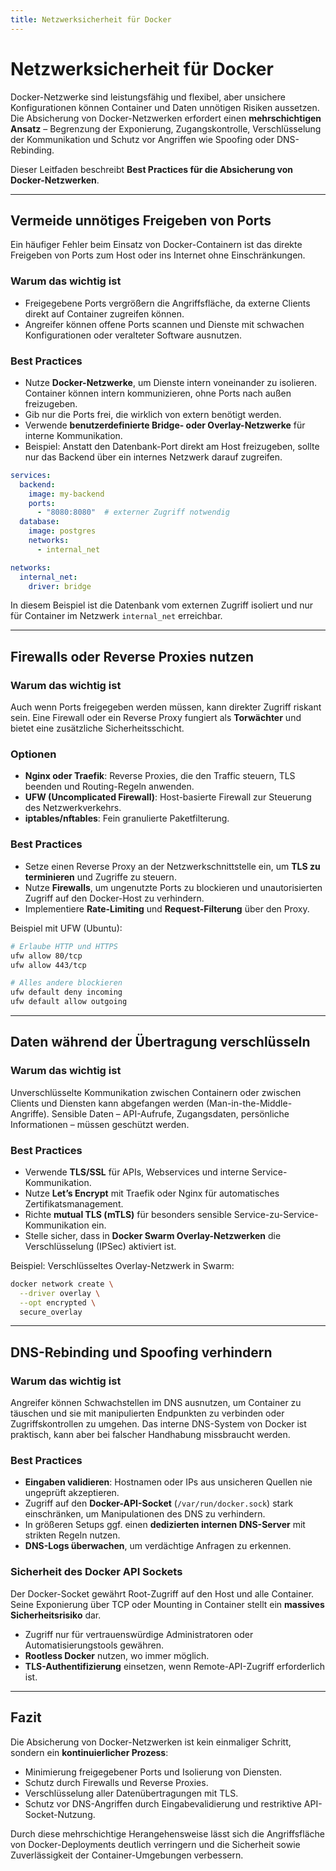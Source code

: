 ```yaml
---
title: Netzwerksicherheit für Docker
---
```

# Netzwerksicherheit für Docker

Docker-Netzwerke sind leistungsfähig und flexibel, aber unsichere Konfigurationen können Container und Daten unnötigen Risiken aussetzen.
Die Absicherung von Docker-Netzwerken erfordert einen **mehrschichtigen Ansatz** – Begrenzung der Exponierung, Zugangskontrolle, Verschlüsselung der Kommunikation und Schutz vor Angriffen wie Spoofing oder DNS-Rebinding.

Dieser Leitfaden beschreibt **Best Practices für die Absicherung von Docker-Netzwerken**.

---

## Vermeide unnötiges Freigeben von Ports

Ein häufiger Fehler beim Einsatz von Docker-Containern ist das direkte Freigeben von Ports zum Host oder ins Internet ohne Einschränkungen.

### Warum das wichtig ist

* Freigegebene Ports vergrößern die Angriffsfläche, da externe Clients direkt auf Container zugreifen können.
* Angreifer können offene Ports scannen und Dienste mit schwachen Konfigurationen oder veralteter Software ausnutzen.

### Best Practices

* Nutze **Docker-Netzwerke**, um Dienste intern voneinander zu isolieren. Container können intern kommunizieren, ohne Ports nach außen freizugeben.
* Gib nur die Ports frei, die wirklich von extern benötigt werden.
* Verwende **benutzerdefinierte Bridge- oder Overlay-Netzwerke** für interne Kommunikation.
* Beispiel: Anstatt den Datenbank-Port direkt am Host freizugeben, sollte nur das Backend über ein internes Netzwerk darauf zugreifen.

```yaml
services:
  backend:
    image: my-backend
    ports:
      - "8080:8080"  # externer Zugriff notwendig
  database:
    image: postgres
    networks:
      - internal_net

networks:
  internal_net:
    driver: bridge
```

In diesem Beispiel ist die Datenbank vom externen Zugriff isoliert und nur für Container im Netzwerk `internal_net` erreichbar.

---

## Firewalls oder Reverse Proxies nutzen

### Warum das wichtig ist

Auch wenn Ports freigegeben werden müssen, kann direkter Zugriff riskant sein. Eine Firewall oder ein Reverse Proxy fungiert als **Torwächter** und bietet eine zusätzliche Sicherheitsschicht.

### Optionen

* **Nginx oder Traefik**: Reverse Proxies, die den Traffic steuern, TLS beenden und Routing-Regeln anwenden.
* **UFW (Uncomplicated Firewall)**: Host-basierte Firewall zur Steuerung des Netzwerkverkehrs.
* **iptables/nftables**: Fein granulierte Paketfilterung.

### Best Practices

* Setze einen Reverse Proxy an der Netzwerkschnittstelle ein, um **TLS zu terminieren** und Zugriffe zu steuern.
* Nutze **Firewalls**, um ungenutzte Ports zu blockieren und unautorisierten Zugriff auf den Docker-Host zu verhindern.
* Implementiere **Rate-Limiting** und **Request-Filterung** über den Proxy.

Beispiel mit UFW (Ubuntu):

```bash
# Erlaube HTTP und HTTPS
ufw allow 80/tcp
ufw allow 443/tcp

# Alles andere blockieren
ufw default deny incoming
ufw default allow outgoing
```

---

## Daten während der Übertragung verschlüsseln

### Warum das wichtig ist

Unverschlüsselte Kommunikation zwischen Containern oder zwischen Clients und Diensten kann abgefangen werden (Man-in-the-Middle-Angriffe).
Sensible Daten – API-Aufrufe, Zugangsdaten, persönliche Informationen – müssen geschützt werden.

### Best Practices

* Verwende **TLS/SSL** für APIs, Webservices und interne Service-Kommunikation.
* Nutze **Let’s Encrypt** mit Traefik oder Nginx für automatisches Zertifikatsmanagement.
* Richte **mutual TLS (mTLS)** für besonders sensible Service-zu-Service-Kommunikation ein.
* Stelle sicher, dass in **Docker Swarm Overlay-Netzwerken** die Verschlüsselung (IPSec) aktiviert ist.

Beispiel: Verschlüsseltes Overlay-Netzwerk in Swarm:

```bash
docker network create \
  --driver overlay \
  --opt encrypted \
  secure_overlay
```

---

## DNS-Rebinding und Spoofing verhindern

### Warum das wichtig ist

Angreifer können Schwachstellen im DNS ausnutzen, um Container zu täuschen und sie mit manipulierten Endpunkten zu verbinden oder Zugriffskontrollen zu umgehen.
Das interne DNS-System von Docker ist praktisch, kann aber bei falscher Handhabung missbraucht werden.

### Best Practices

* **Eingaben validieren**: Hostnamen oder IPs aus unsicheren Quellen nie ungeprüft akzeptieren.
* Zugriff auf den **Docker-API-Socket** (`/var/run/docker.sock`) stark einschränken, um Manipulationen des DNS zu verhindern.
* In größeren Setups ggf. einen **dedizierten internen DNS-Server** mit strikten Regeln nutzen.
* **DNS-Logs überwachen**, um verdächtige Anfragen zu erkennen.

### Sicherheit des Docker API Sockets

Der Docker-Socket gewährt Root-Zugriff auf den Host und alle Container. Seine Exponierung über TCP oder Mounting in Container stellt ein **massives Sicherheitsrisiko** dar.

* Zugriff nur für vertrauenswürdige Administratoren oder Automatisierungstools gewähren.
* **Rootless Docker** nutzen, wo immer möglich.
* **TLS-Authentifizierung** einsetzen, wenn Remote-API-Zugriff erforderlich ist.

---

## Fazit

Die Absicherung von Docker-Netzwerken ist kein einmaliger Schritt, sondern ein **kontinuierlicher Prozess**:

* Minimierung freigegebener Ports und Isolierung von Diensten.
* Schutz durch Firewalls und Reverse Proxies.
* Verschlüsselung aller Datenübertragungen mit TLS.
* Schutz vor DNS-Angriffen durch Eingabevalidierung und restriktive API-Socket-Nutzung.

Durch diese mehrschichtige Herangehensweise lässt sich die Angriffsfläche von Docker-Deployments deutlich verringern und die Sicherheit sowie Zuverlässigkeit der Container-Umgebungen verbessern.
